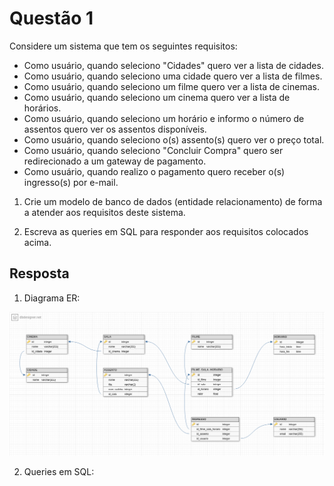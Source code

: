 # Questão 1

Considere um sistema que tem os seguintes requisitos:
 - Como usuário, quando seleciono "Cidades" quero ver a lista de cidades.
- Como usuário, quando seleciono uma cidade quero ver a lista de filmes.
- Como usuário, quando seleciono um filme quero ver a lista de cinemas.
- Como usuário, quando seleciono um cinema quero ver a lista de horários.
- Como usuário, quando seleciono um horário e informo o número de assentos quero ver os assentos disponíveis.
- Como usuário, quando seleciono o(s) assento(s) quero ver o preço total.
- Como usuário, quando seleciono "Concluir Compra" quero ser redirecionado a um gateway de pagamento.
- Como usuário, quando realizo o pagamento quero receber o(s) ingresso(s) por e-mail.

 1. Crie um modelo de banco de dados (entidade relacionamento) de forma a atender aos requisitos
deste sistema.

 2. Escreva as queries em SQL para responder aos requisitos colocados acima.
 
## Resposta
 
 1. Diagrama ER:
 
![](/src/main/resources/DER-cinema.png)
 
 2. Queries em SQL:
